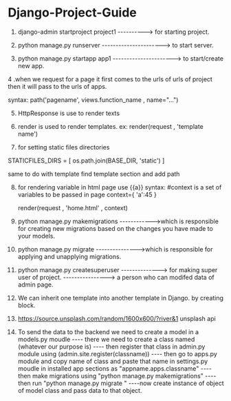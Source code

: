 # Django-Project-Guide


1. django-admin startproject  project1         ----------> for starting project.
2. python manage.py runserver    ----------------------> to start server.
   
3. python manage.py startapp app1 ----------------------> to start/create new  app.


4 .when we request for a page it first comes to the urls of urls of project then it will pass to the urls of apps.

  syntax: path('pagename', views.function_name , name="...")

5. HttpResponse is use to render texts 
6. render is used to render templates. ex: render(request , 'template name')


7. for setting static files directories   

STATICFILES_DIRS = [
   os.path.join(BASE_DIR, 'static')
]

same to do with template find template section and add path 


8. for rendering variable in html page  use {{a}}
   syntax:
    #context is a set of variables to be passed in page
     context={
           'a':45
      }

    render(request , 'home.html' , context)



9. python manage.py makemigrations ------------>which is responsible for creating new migrations based on the changes you have made to your models.
10. python manage.py migrate --------------->which is responsible for applying and unapplying migrations.
11. python manage.py createsuperuser   --------------> for making super user of project.  ----------------> a person who can modifed data of admin page.

12. We can inherit one template into another template in Django. by creating block. 

13. https://source.unsplash.com/random/1600x600/?river&1    unsplash api

14. To send the data to the backend we need to create a model in a models.py moudle 
       ---- there we need to create a class named (whatever our purpose is)
       ---- then register that class in admin.py module using (admin.site.register(classname))
       ---- then go to apps.py module and copy name of class and paste that name in settings.py moudle in installed app sections as "appname.apps.classname"
       ---- then make migrations using "python manage.py makemigrations"
       ----  then run "python manage.py migrate "
       ----now create instance of object of model class and pass data to that object.
